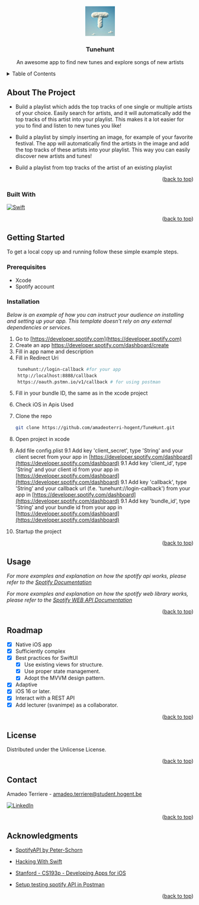 <!-- Improved compatibility of back to top link: See: https://github.com/othneildrew/Best-README-Template/pull/73 -->

<a id="readme-top"></a>

<!-- PROJECT LOGO -->
<br />
<div align="center">
  <a href="https://github.com/amadeoterri-hogent/TuneHunt/">
    <img src="https://raw.githubusercontent.com/amadeoterri-hogent/TuneHunt/refs/heads/main/images/tunehunt.png?token=GHSAT0AAAAAAC3YX77SMLSD3E37VB7GF3ZMZ32JIQA" alt="Logo" width="80" height="80">
  </a>

  <h3 align="center">Tunehunt</h3>

  <p align="center">
    An awesome app to find new tunes and explore songs of new artists
 </p>
</div>

<!-- TABLE OF CONTENTS -->
<details>
  <summary>Table of Contents</summary>
  <ol>
    <li>
      <a href="#about-the-project">About The Project</a>
      <ul>
        <li><a href="#built-with">Built With</a></li>
      </ul>
    </li>
    <li>
      <a href="#getting-started">Getting Started</a>
      <ul>
        <li><a href="#prerequisites">Prerequisites</a></li>
        <li><a href="#installation">Installation</a></li>
      </ul>
    </li>
    <li><a href="#usage">Usage</a></li>
    <li><a href="#roadmap">Roadmap</a></li>
    <li><a href="#contributing">Contributing</a></li>
    <li><a href="#license">License</a></li>
    <li><a href="#contact">Contact</a></li>
    <li><a href="#acknowledgments">Acknowledgments</a></li>
  </ol>
</details>

<!-- ABOUT THE PROJECT -->

## About The Project

- Build a playlist which adds the top tracks of one single or multiple artists of your choice. Easily search for artists, and it will automatically add the top tracks of this artist into your playlist. This makes it a lot easier for you to find and listen to new tunes you like!

- Build a playlist by simply inserting an image, for example of your favorite festival. The app will automatically find the artists in the image and add the top tracks of these artists into your playlist. This way you can easily discover new artists and tunes!

- Build a playlist from top tracks of the artist of an existing playlist

<p align="right">(<a href="#readme-top">back to top</a>)</p>

### Built With

[![Swift][Swift-img]][Swift-url]

<p align="right">(<a href="#readme-top">back to top</a>)</p>

<!-- GETTING STARTED -->

## Getting Started

To get a local copy up and running follow these simple example steps.

### Prerequisites

- Xcode
- Spotify account

### Installation

_Below is an example of how you can instruct your audience on installing and setting up your app. This template doesn't rely on any external dependencies or services._

1. Go to [https://developer.spotify.com](https://developer.spotify.com)
2. Create an app https://developer.spotify.com/dashboard/create
3. Fill in app name and description
4. Fill in Redirect Uri

```sh
    tunehunt://login-callback #for your app
    http://localhost:8888/callback
    https://oauth.pstmn.io/v1/callback # for using postman
```

5. Fill in your bundle ID, the same as in the xcode project
6. Check iOS in Apis Used

7. Clone the repo
   ```sh
   git clone https://github.com/amadeoterri-hogent/TuneHunt.git
   ```
8. Open project in xcode
9. Add file config.plist
   9.1 Add key 'client_secret', type 'String' and your client secret from your app in [https://developer.spotify.com/dashboard](https://developer.spotify.com/dashboard)
   9.1 Add key 'client_id', type 'String' and your client id from your app in [https://developer.spotify.com/dashboard](https://developer.spotify.com/dashboard)
   9.1 Add key 'callback', type 'String' and your callback url (f.e. 'tunehunt://login-callback') from your app in [https://developer.spotify.com/dashboard](https://developer.spotify.com/dashboard)
   9.1 Add key 'bundle_id', type 'String' and your bundle id from your app in [https://developer.spotify.com/dashboard](https://developer.spotify.com/dashboard)

10. Startup the project
<p align="right">(<a href="#readme-top">back to top</a>)</p>

<!-- USAGE EXAMPLES -->

## Usage

_For more examples and explanation on how the spotify api works, please refer to the [Spotify Documentation](https://developer.spotify.com/documentation/web-api)_

_For more examples and explanation on how the spotify web library works, please refer to the [Spotify WEB API Documentation](https://peter-schorn.github.io/SpotifyAPI/documentation/spotifywebapi/)_

<p align="right">(<a href="#readme-top">back to top</a>)</p>

<!-- ROADMAP -->

## Roadmap

- [x] Native iOS app
- [x] Sufficiently complex
- [x] Best practices for SwiftUI
  - [x] Use existing views for structure.
  - [x] Use proper state management.
  - [x] Adopt the MVVM design pattern.
- [x] Adaptive
- [x] iOS 16 or later.
- [x] Interact with a REST API
- [x] Add lecturer (svanimpe) as a collaborator.

<p align="right">(<a href="#readme-top">back to top</a>)</p>

<!-- LICENSE -->

## License

Distributed under the Unlicense License.

<p align="right">(<a href="#readme-top">back to top</a>)</p>

<!-- CONTACT -->

## Contact

Amadeo Terriere - amadeo.terriere@student.hogent.be

[![LinkedIn][linkedin-shield]][linkedin-url]

<p align="right">(<a href="#readme-top">back to top</a>)</p>

<!-- ACKNOWLEDGMENTS -->

## Acknowledgments
- [SpotifyAPI by Peter-Schorn](https://github.com/Peter-Schorn/SpotifyAPI)

- [Hacking With Swift](https://www.hackingwithswift.com/)

- [Stanford - CS193p - Developing Apps for iOS](https://cs193p.sites.stanford.edu/2023)

- [Setup testing spotify API in Postman](https://youtube.com/playlist?list=PLFKq7U8AMnk3J_p9HgqpHAjXXSgZ-eBPU&si=Q8pJPzJdtuh_SK2S)



<p align="right">(<a href="#readme-top">back to top</a>)</p>

[linkedin-shield]: https://img.shields.io/badge/-LinkedIn-black.svg?style=for-the-badge&logo=linkedin&colorB=555
[linkedin-url]: https://www.linkedin.com/in/amadeoterriere/
[Swift-img]: https://camo.githubusercontent.com/9c6f59cc4af43a538bd6d5ade09234edf9cd8c81d8eeaf8987f90f1701d02529/68747470733a2f2f7777772e73776966742e6f72672f6173736574732f696d616765732f73776966747e6461726b2e737667
[Swift-url]: https://github.com/swiftlang/swift
